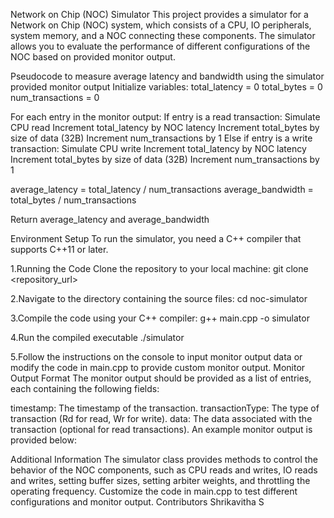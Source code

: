 Network on Chip (NOC) Simulator
This project provides a simulator for a Network on Chip (NOC) system, which consists of a CPU, IO peripherals, 
system memory, and a NOC connecting these components. The simulator allows you to evaluate the performance of 
different configurations of the NOC based on provided monitor output.

Pseudocode to measure average latency and bandwidth using the simulator provided monitor output
Initialize variables:
total_latency = 0
total_bytes = 0
num_transactions = 0

For each entry in the monitor output:
    If entry is a read transaction:
        Simulate CPU read
        Increment total_latency by NOC latency
        Increment total_bytes by size of data (32B)
        Increment num_transactions by 1
    Else if entry is a write transaction:
        Simulate CPU write
        Increment total_latency by NOC latency
        Increment total_bytes by size of data (32B)
        Increment num_transactions by 1

average_latency = total_latency / num_transactions
average_bandwidth = total_bytes / num_transactions

Return average_latency and average_bandwidth



Environment Setup
To run the simulator, you need a C++ compiler that supports C++11 or later.

1.Running the Code
Clone the repository to your local machine:
git clone <repository_url>

2.Navigate to the directory containing the source files:
cd noc-simulator

3.Compile the code using your C++ compiler:
g++ main.cpp -o simulator

4.Run the compiled executable
./simulator

5.Follow the instructions on the console to input monitor output data or modify the code in main.cpp to provide custom monitor output.
Monitor Output Format
The monitor output should be provided as a list of entries, each containing the following fields:

timestamp: The timestamp of the transaction.
transactionType: The type of transaction (Rd for read, Wr for write).
data: The data associated with the transaction (optional for read transactions).
An example monitor output is provided below:


Additional Information
The simulator class provides methods to control the behavior of the NOC components, such as CPU reads and writes, IO reads and writes, setting buffer sizes, setting arbiter weights, and throttling the operating frequency.
Customize the code in main.cpp to test different configurations and monitor output.
Contributors
Shrikavitha S

